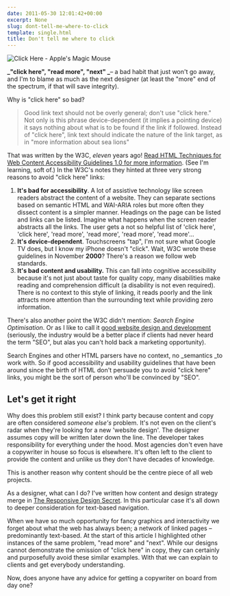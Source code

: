 ```yaml
---
date: 2011-05-30 12:01:42+00:00
excerpt: None
slug: dont-tell-me-where-to-click
template: single.html
title: Don't tell me where to click
---
```


![Click Here - Apple's Magic Mouse](/images/2011/05/clickhere.jpg)

**_"click here", "read more", "next" _**– a bad habit that just won't go away, and I'm to blame as much as the next designer (at least the "more" end of the spectrum, if that will save integrity).

Why is "click here" so bad?


<blockquote><p>Good link text should not be overly general; don't use "click here." Not only is this phrase device-dependent (it implies a pointing device) it says nothing about what is to be found if the link if followed. Instead of "click here", link text should indicate the nature of the link target, as in "more information about sea lions"</p></blockquote>


That was written by the W3C, _eleven_ years ago! [Read HTML Techniques for Web Content Accessibility Guidelines 1.0 for more information](http://www.w3.org/TR/WCAG10-HTML-TECHS/#link-text). (See I'm learning, soft of.) In the W3C's notes they hinted at three very strong reasons to avoid "click here" links:


1. **It's bad for accessibility**. A lot of assistive technology like screen readers abstract the content of a website. They can separate sections based on semantic HTML and WAI-ARIA roles but more often they dissect content is a simpler manner. Headings on the page can be listed and links can be listed. Imagine what happens when the screen reader abstracts all the links. The user gets a not so helpful list of 'click here', 'click here', 'read more', 'read more', 'read more', 'read more'...
2. **It's device-dependent**. Touchscreens "tap", I'm not sure what Google TV does, but I know my iPhone doesn't "click". Wait, W3C wrote these guidelines in November **2000**? There's a reason we follow web standards.
3. **It's bad content and usability.** This can fall into cognitive accessibility because it's not just about taste for quality copy, many disabilities make reading and comprehension difficult (a disability is not even required). There is no context to this style of linking, it reads poorly and the link attracts more attention than the surrounding text while providing zero information.


There's also another point the W3C didn't mention: _Search Engine Optimisation_. Or as I like to call it [good website design and development](http://dbushell.com/2011/04/12/seo-is-killing-website-design/) (seriously, the industry would be a better place if clients had never heard the term "SEO", but alas you can't hold back a marketing opportunity).

Search Engines and other HTML parsers have no context, no _semantics _to work with. So if good accessibility and usability guidelines that have been around since the birth of HTML don't persuade you to avoid "click here" links, you might be the sort of person who'll be convinced by "SEO".


## Let's get it right


Why does this problem still exist? I think party because content and copy are often considered _someone else's_ problem. It's not even on the client's radar when they're looking for a new 'website design'. The designer assumes copy will be written later down the line. The developer takes responsibility for everything under the hood. Most agencies don't even have a copywriter in house so focus is elsewhere. It's often left to the client to provide the content and unlike us they don't have decades of knowledge.

This is another reason why content should be the centre piece of all web projects.

As a designer, what can I do? I've written how content and design strategy merge in [The Responsive Design Secret](http://dbushell.com/2011/05/11/the-responsive-design-secret/). In this particular case it's all down to deeper consideration for text-based navigation.

When we have so much opportunity for fancy graphics and interactivity we forget about what the web has always been; a network of linked pages – predominantly text-based. At the start of this article I highlighted other instances of the same problem, "read more" and "next". While our designs cannot demonstrate the omission of "click here" in copy, they can certainly and purposefully avoid these similar examples. With that we can explain to clients and get everybody understanding.

Now, does anyone have any advice for getting a copywriter on board from day one?
